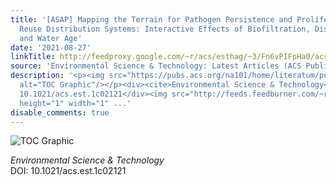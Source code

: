 ```yaml
---
title: '[ASAP] Mapping the Terrain for Pathogen Persistence and Proliferation in Non-potable
  Reuse Distribution Systems: Interactive Effects of Biofiltration, Disinfection,
  and Water Age'
date: '2021-08-27'
linkTitle: http://feedproxy.google.com/~r/acs/esthag/~3/Fn6vPIFpHa0/acs.est.1c02121
source: 'Environmental Science & Technology: Latest Articles (ACS Publications)'
description: '<p><img src="https://pubs.acs.org/na101/home/literatum/publisher/achs/journals/content/esthag/0/esthag.ahead-of-print/acs.est.1c02121/20210827/images/medium/es1c02121_0007.gif"
  alt="TOC Graphic"/></p><div><cite>Environmental Science & Technology</cite></div><div>DOI:
  10.1021/acs.est.1c02121</div><img src="http://feeds.feedburner.com/~r/acs/esthag/~4/Fn6vPIFpHa0"
  height="1" width="1" ...'
disable_comments: true
---
```

<p><img src="https://pubs.acs.org/na101/home/literatum/publisher/achs/journals/content/esthag/0/esthag.ahead-of-print/acs.est.1c02121/20210827/images/medium/es1c02121_0007.gif" alt="TOC Graphic"/></p><div><cite>Environmental Science & Technology</cite></div><div>DOI: 10.1021/acs.est.1c02121</div><img src="http://feeds.feedburner.com/~r/acs/esthag/~4/Fn6vPIFpHa0" height="1" width="1" ...